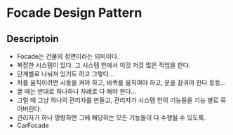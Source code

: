 # Focade Design Pattern #
## Descriptoin
* Focade는 건물의 정면이라는 의미이다.
* 복잡한 시스템이 있다. 그 시스템 안에서 이것 저것 많은 작업을 한다.
* 단계별로 나눠져 있기도 하고 그렇다...
* 차를 움직이려면 시동을 켜야 하고, 바퀴를 움직여야 하고, 문을 잠궈야 한다 등등...
* 끌 때는 반대로 하나하나 차례로 다 해야 한다...
* 그럴 때 그냥 하나의 관리자를 만들고, 관리자가 시스템 안의 기능들을 기능 별로 묶어버린다.
* 관리자가 하나 명령하면 그에 해당하는 모든 기능들이 다 수행될 수 있도록.
* CarFocade 